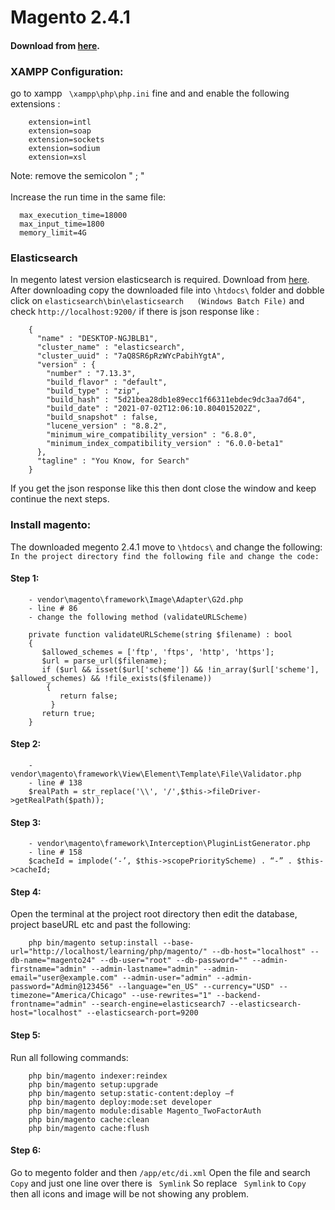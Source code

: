 # Magento 2.4.1
#### Download from [here](https://magento.com/tech-resources/download).

### XAMPP Configuration:
go to xampp ``` \xampp\php\php.ini``` fine and and enable the following extensions :
```
    extension=intl
    extension=soap
    extension=sockets
    extension=sodium
    extension=xsl
```
Note: remove the semicolon " ; "
<br />
<br />
Increase the run time in the same file:
```
  max_execution_time=18000
  max_input_time=1800
  memory_limit=4G  
```
### Elasticsearch
In megento latest version elasticsearch is required. Download 
from [here](https://www.elastic.co/downloads/elasticsearch).
<br />
After downloading copy the downloaded file into ``` \htdocs\ ``` folder and dobble click on
```elasticsearch\bin\elasticsearch   (Windows Batch File)``` and check ```http://localhost:9200/``` 
if there is json response like : 
```
    {
      "name" : "DESKTOP-NGJBLB1",
      "cluster_name" : "elasticsearch",
      "cluster_uuid" : "7aQ8SR6pRzWYcPabihYgtA",
      "version" : {
        "number" : "7.13.3",
        "build_flavor" : "default",
        "build_type" : "zip",
        "build_hash" : "5d21bea28db1e89ecc1f66311ebdec9dc3aa7d64",
        "build_date" : "2021-07-02T12:06:10.804015202Z",
        "build_snapshot" : false,
        "lucene_version" : "8.8.2",
        "minimum_wire_compatibility_version" : "6.8.0",
        "minimum_index_compatibility_version" : "6.0.0-beta1"
      },
      "tagline" : "You Know, for Search"
    }
```
If you get the json response like this then dont close the window and keep continue the next steps.


### Install magento:
The downloaded megento 2.4.1 move to ``` \htdocs\ ``` and change the following:
<br />
```In the project directory find the following file and change the code:```
#### Step 1: 
```
    - vendor\magento\framework\Image\Adapter\G2d.php 
    - line # 86
    - change the following method (validateURLScheme) 
    
    private function validateURLScheme(string $filename) : bool
    {
       $allowed_schemes = ['ftp', 'ftps', 'http', 'https'];
       $url = parse_url($filename);
       if ($url && isset($url['scheme']) && !in_array($url['scheme'], $allowed_schemes) && !file_exists($filename)) 
        {
           return false;
         }
       return true;
    }
```

#### Step 2: 
```
    - vendor\magento\framework\View\Element\Template\File\Validator.php
    - line # 138
    $realPath = str_replace('\\', '/',$this->fileDriver->getRealPath($path));
```

#### Step 3: 
```
    - vendor\magento\framework\Interception\PluginListGenerator.php
    - line # 158
    $cacheId = implode(‘-’, $this->scopePriorityScheme) . “-” . $this->cacheId;
```

#### Step 4:
Open the terminal at the project root directory then edit the database, project baseURL etc and past the following: 
```
    php bin/magento setup:install --base-url="http://localhost/learning/php/magento/" --db-host="localhost" --db-name="magento24" --db-user="root" --db-password="" --admin-firstname="admin" --admin-lastname="admin" --admin-email="user@example.com" --admin-user="admin" --admin-password="Admin@123456" --language="en_US" --currency="USD" --timezone="America/Chicago" --use-rewrites="1" --backend-frontname="admin" --search-engine=elasticsearch7 --elasticsearch-host="localhost" --elasticsearch-port=9200 
```
#### Step 5:
Run all following commands:
```
    php bin/magento indexer:reindex
    php bin/magento setup:upgrade
    php bin/magento setup:static-content:deploy –f  
    php bin/magento deploy:mode:set developer 
    php bin/magento module:disable Magento_TwoFactorAuth
    php bin/magento cache:clean 
    php bin/magento cache:flush
```

#### Step 6:
Go to megento folder and then 
``` /app/etc/di.xml ```
Open the file and search ``` Copy ``` and just one line over there is
``` Symlink``` So replace ``` Symlink``` to  ``` Copy ```  then
all icons and image will be not showing any problem.

